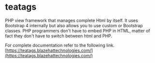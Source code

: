 # teatags
PHP view framework that manages complete Html by itself. It uses Bootstrap 4 internally but also allows you to use custom or Bootstrap classes. PHP programmers don't have to embed PHP in HTML, matter of fact they don't have to switch between html and PHP.

For complete documentation refer to the following link.
[https://teatags.blazehattechnologies.com/](https://teatags.blazehattechnologies.com/)